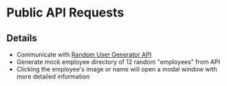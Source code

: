 # Public API Requests

## Details

* Communicate with <a href="https://randomuser.me/" target="_blank">Random User Generator API</a>
* Generate mock employee directory of 12 random "employees" from API
* Clicking the employee's image or name will open a modal window with more detailed information